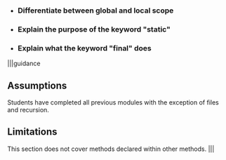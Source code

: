 * ### Differentiate between global and local scope
* ### Explain the purpose of the keyword "static"
* ### Explain what the keyword "final" does

|||guidance
## Assumptions
Students have completed all previous modules with the exception of files and recursion.

## Limitations
This section does not cover methods declared within other methods.
|||
